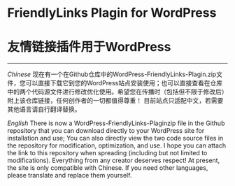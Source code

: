 # **FriendlyLinks Plagin for WordPress**
# **友情链接插件用于WordPress**


------
_Chinese_
现在有一个在Github仓库中的WordPress-FriendlyLinks-Plagin.zip文件，您可以直接下载它到您的WordPress站点安装使用；也可以直接查看在仓库中的两个代码源文件进行修改优化使用。希望您在传播时（包括但不限于修改后）附上该仓库链接，任何创作者的一切都值得尊重！
目前站点只适配中文，若需要其他语言请自行翻译替换。

_English_
There is now a WordPress-FriendlyLinks-Plaginzip file in the Github repository that you can download directly to your WordPress site for installation and use; You can also directly view the two code source files in the repository for modification, optimization, and use. I hope you can attach the link to this repository when spreading (including but not limited to modifications). Everything from any creator deserves respect! At present, the site is only compatible with Chinese. If you need other languages, please translate and replace them yourself.